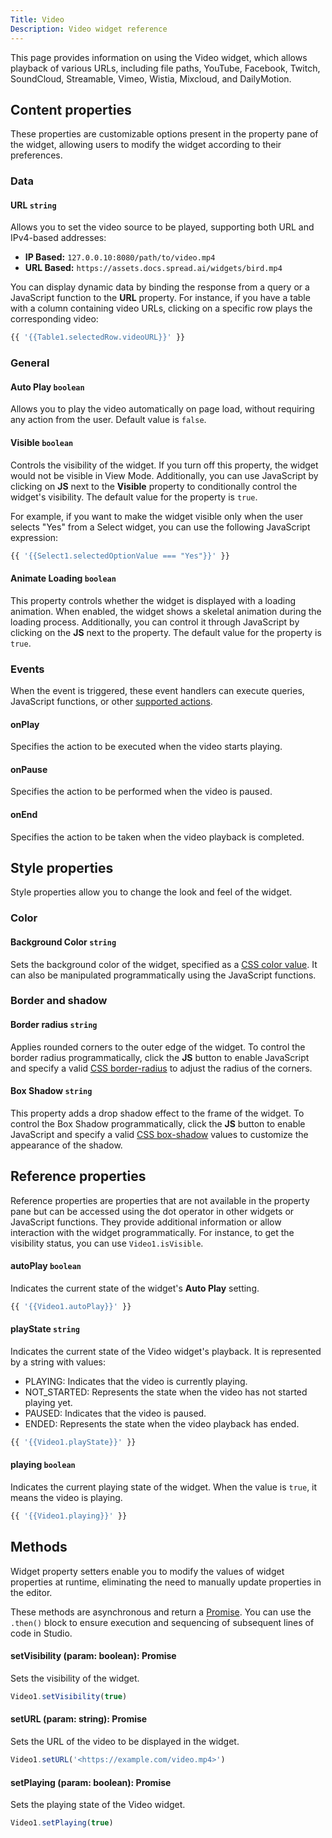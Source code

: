 ```yaml
---
Title: Video
Description: Video widget reference
---
```


<!--
README

For guidance on how to write documenation, see https://dev.stage.spread.ai/docs/contributor/guide.html. Contact Documentation when this document is ready for review.
-->

This page provides information on using the Video widget, which allows playback of various URLs, including file paths, YouTube, Facebook, Twitch, SoundCloud, Streamable, Vimeo, Wistia, Mixcloud, and DailyMotion.

## Content properties

These properties are customizable options present in the property pane of the widget, allowing users to modify the widget according to their preferences.

### Data

#### URL `string`

Allows you to set the video source to be played, supporting both URL and IPv4-based addresses:

* **IP Based:** `127.0.0.10:8080/path/to/video.mp4`
* **URL Based:** `https://assets.docs.spread.ai/widgets/bird.mp4`

You can display dynamic data by binding the response from a query or a JavaScript function to the **URL** property. For instance, if you have a table with a column containing video URLs, clicking on a specific row plays the corresponding video:

```js
{{ '{{Table1.selectedRow.videoURL}}' }}
```

### General

#### Auto Play `boolean`

Allows you to play the video automatically on page load, without requiring any action from the user. Default value is `false`.

#### Visible `boolean`

Controls the visibility of the widget. If you turn off this property, the widget would not be visible in View Mode. Additionally, you can use JavaScript by clicking on **JS** next to the **Visible** property to conditionally control the widget's visibility. The default value for the property is `true`.

For example, if you want to make the widget visible only when the user selects "Yes" from a Select widget, you can use the following JavaScript expression:

```js
{{ '{{Select1.selectedOptionValue === "Yes"}}' }}
```

#### Animate Loading `boolean`

This property controls whether the widget is displayed with a loading animation. When enabled, the widget shows a skeletal animation during the loading process. Additionally, you can control it through JavaScript by clicking on the **JS** next to the property. The default value for the property is `true`.

### Events

When the event is triggered, these event handlers can execute queries, JavaScript functions, or other [supported actions](../../reference/framework/global-functions.md).

#### onPlay

Specifies the action to be executed when the video starts playing.

#### onPause

Specifies the action to be performed when the video is paused.

#### onEnd

Specifies the action to be taken when the video playback is completed.

## Style properties

Style properties allow you to change the look and feel of the widget.

### Color

#### Background Color `string`

Sets the background color of the widget, specified as a [CSS color value](https://developer.mozilla.org/en-US/docs/Web/CSS/color). It can also be manipulated programmatically using the JavaScript functions.

### Border and shadow

#### Border radius `string`

Applies rounded corners to the outer edge of the widget. To control the border radius programmatically, click the **JS** button to enable JavaScript and specify a valid [CSS border-radius](https://developer.mozilla.org/en-US/docs/Web/CSS/border-radius) to adjust the radius of the corners.

#### Box Shadow `string`

This property adds a drop shadow effect to the frame of the widget. To control the Box Shadow programmatically, click the **JS** button to enable JavaScript and specify a valid [CSS box-shadow](https://developer.mozilla.org/en-US/docs/Web/CSS/box-shadow) values to customize the appearance of the shadow.

## Reference properties

Reference properties are properties that are not available in the property pane but can be accessed using the dot operator in other widgets or JavaScript functions. They provide additional information or allow interaction with the widget programmatically. For instance, to get the visibility status, you can use `Video1.isVisible`.

#### autoPlay `boolean`

Indicates the current state of the widget's **Auto Play** setting.

```js
{{ '{{Video1.autoPlay}}' }}
```

#### playState `string`

Indicates the current state of the Video widget's playback. It is represented by a string with values:

* PLAYING: Indicates that the video is currently playing.
* NOT_STARTED: Represents the state when the video has not started playing yet.
* PAUSED: Indicates that the video is paused.
* ENDED: Represents the state when the video playback has ended.

```js
{{ '{{Video1.playState}}' }}
```

#### playing `boolean`

Indicates the current playing state of the widget. When the value is `true`, it means the video is playing.

```js
{{ '{{Video1.playing}}' }}
```

## Methods

Widget property setters enable you to modify the values of widget properties at runtime, eliminating the need to manually update properties in the editor.

These methods are asynchronous and return a [Promise](../../writing-code-in-studio/using-js-promises.md). You can use the `.then()` block to ensure execution and sequencing of subsequent lines of code in Studio.

#### setVisibility (param: boolean): Promise

Sets the visibility of the widget.

```js
Video1.setVisibility(true)
```

#### setURL (param: string): Promise

Sets the URL of the video to be displayed in the widget.

```js
Video1.setURL('<https://example.com/video.mp4>')
```

#### setPlaying (param: boolean): Promise

Sets the playing state of the Video widget.

```js
Video1.setPlaying(true)
```
